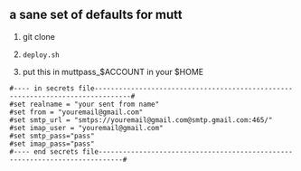 ## a sane set of defaults for mutt

1. git clone
2. `deploy.sh`

1. put this in muttpass_$ACCOUNT in your $HOME
```
#---- in secrets file-------------------------------------------------------------------------------#
#set realname = "your sent from name"
#set from = "youremail@gmail.com"
#set smtp_url = "smtps://youremail@gmail.com@smtp.gmail.com:465/"
#set imap_user = "youremail@gmail.com"
#set smtp_pass="pass"
#set imap_pass="pass"
#---- end secrets file----------------------------------------------------------------------------#
```